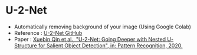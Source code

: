# U-2-Net
- Automatically removing background of your image (Using Google Colab)
- Reference : [U-2-Net GitHub](https://github.com/xuebinqin/U-2-Net)
- Paper : [Xuebin Qin et al., "U-2-Net: Going Deeper with Nested U-Structure for Salient Object Detection", in: Pattern Recognition, 2020.](https://arxiv.org/abs/2005.09007)

